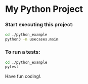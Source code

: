 # My Python Project

### Start executing this project:

```bash
cd ./python_example
python3 -m usecases.main
```

### To run a tests:
```bash
cd ./python_example
pytest
```

Have fun coding!.